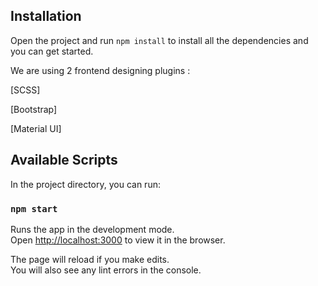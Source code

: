 ## Installation

Open the project and run `npm install` to install all the dependencies and you can get started.

We are using 2 frontend designing plugins : 

[SCSS]

[Bootstrap]

[Material UI]

## Available Scripts

In the project directory, you can run:

### `npm start`

Runs the app in the development mode.\
Open [http://localhost:3000](http://localhost:3000) to view it in the browser.

The page will reload if you make edits.\
You will also see any lint errors in the console.
